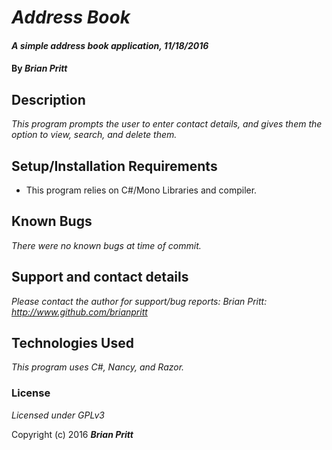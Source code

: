 # _Address Book_

#### _A simple address book application, 11/18/2016_

#### By _**Brian Pritt**_

## Description

_This program prompts the user to enter contact details, and gives them the option to view, search, and delete them._

## Setup/Installation Requirements

* This program relies on C#/Mono Libraries and compiler.


## Known Bugs

_There were no known bugs at time of commit._

## Support and contact details

_Please contact the author for support/bug reports:_
_Brian Pritt: http://www.github.com/brianpritt_

## Technologies Used

_This program uses C#, Nancy, and Razor._

### License

*Licensed under GPLv3*

Copyright (c) 2016 **_Brian Pritt_**
